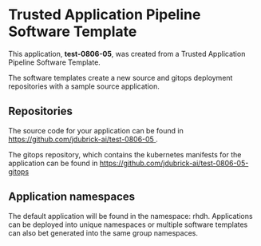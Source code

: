 # Trusted Application Pipeline Software Template

This application, **test-0806-05**, was created from a Trusted Application Pipeline Software Template.

The software templates create a new source and gitops deployment repositories with a sample source application. 

## Repositories

The source code for your application can be found in [https://github.com/jdubrick-ai/test-0806-05 ](https://github.com/jdubrick-ai/test-0806-05 ).
 
The gitops repository, which contains the kubernetes manifests for the application can be found in 
[https://github.com/jdubrick-ai/test-0806-05-gitops ](https://github.com/jdubrick-ai/test-0806-05-gitops ) 

## Application namespaces 

The default application will be found in the namespace: rhdh. Applications can be deployed into unique namespaces or multiple software templates can also bet generated into the same group namespaces.  